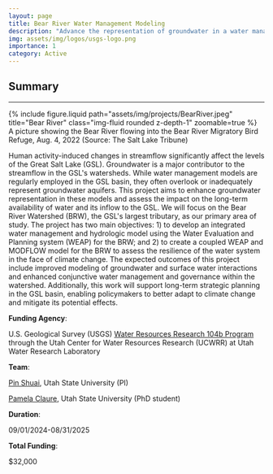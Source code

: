 ```yaml
---
layout: page
title: Bear River Water Management Modeling
description: "Advance the representation of groundwater in a water management system model for the Bear River Watershed"
img: assets/img/logos/usgs-logo.png
importance: 1
category: Active
---
```


## Summary
---
<div class="row">
    <div class="col-sm mt-3 mt-md-0">
        {% include figure.liquid path="assets/img/projects/BearRiver.jpeg" title="Bear River" class="img-fluid rounded z-depth-1" zoomable=true %}
    </div>
</div>
<div class="caption">
    A picture showing the Bear River flowing into the Bear River Migratory Bird Refuge, Aug. 4, 2022 (Source: The Salt Lake Tribune)
</div>

Human activity-induced changes in streamflow significantly affect the levels of the Great Salt Lake (GSL). Groundwater is a major contributor to the streamflow in the GSL's watersheds. While water management models are regularly employed in the GSL basin, they often overlook or inadequately represent groundwater aquifers. This project aims to enhance groundwater representation in these models and assess the impact on the long-term availability of water and its inflow to the GSL. We will focus on the Bear River Watershed (BRW), the GSL's largest tributary, as our primary area of study. The project has two main objectives: 1) to develop an integrated water management and hydrologic model using the Water Evaluation and Planning system (WEAP) for the BRW; and 2) to create a coupled WEAP and MODFLOW model for the BRW to assess the resilience of the water system in the face of climate change. The expected outcomes of this project include improved modeling of groundwater and surface water interactions and enhanced conjunctive water management and governance within the watershed. Additionally, this work will support long-term strategic planning in the GSL basin, enabling policymakers to better adapt to climate change and mitigate its potential effects.

**Funding Agency**: 

U.S. Geological Survey (USGS) [Water Resources Research 104b Program](https://water.usgs.gov/wrri/index.php) through the Utah Center for Water Resources Research (UCWRR) at Utah Water Research Laboratory

**Team**: 

[Pin Shuai](/members/Pin_Shuai), Utah State University (PI)

[Pamela Claure](/members/Pamela_Claure), Utah State University (PhD student)

**Duration**: 

09/01/2024-08/31/2025

**Total Funding**: 

$32,000


